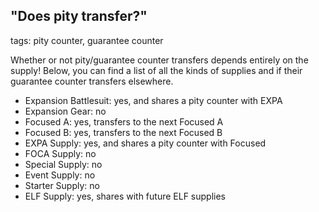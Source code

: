 ## "Does pity transfer?" 
tags: pity counter, guarantee counter

Whether or not pity/guarantee counter transfers depends entirely on the supply! Below, you can find a list of all the kinds of supplies and if their guarantee counter transfers elsewhere.

- Expansion Battlesuit: yes, and shares a pity counter with EXPA
- Expansion Gear: no
- Focused A: yes, transfers to the next Focused A
- Focused B: yes, transfers to the next Focused B
- EXPA Supply: yes, and shares a pity counter with Focused
- FOCA Supply: no
- Special Supply: no
- Event Supply: no
- Starter Supply: no
- ELF Supply: yes, shares with future ELF supplies